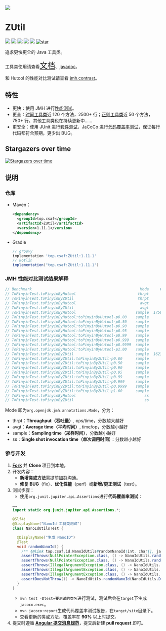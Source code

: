 ![](https://socialify.git.ci/duanluan/ZUtil/image?description=1&font=Bitter&forks=1&issues=1&language=1&logo=https%3A%2F%2Fduanluan.github.io%2FZUtil%2Fimg%2Flogo.png&name=1&owner=1&pattern=Floating%20Cogs&pulls=1&stargazers=1&theme=Light)

# ZUtil

[![](https://img.shields.io/maven-central/v/top.csaf/ZUtil?style=flat-square)](https://search.maven.org/artifact/top.csaf/ZUtil)
[![](https://img.shields.io/hexpm/l/plug?style=flat-square)](./LICENSE)
[![](https://img.shields.io/badge/JDK-8%2B-orange?style=flat-square)]()
[![](https://img.shields.io/badge/273743748-加%20Q%20群-388adc.svg?style=flat-square)](https://jq.qq.com/?_wv=1027&k=pYzF0R18)
[![](https://img.shields.io/github/stars/duanluan/ZUtil?style=social)](https://github.com/duanluan/ZUtil)
[![star](https://gitee.com/duanluan/ZUtil/badge/star.svg?theme=white)](https://gitee.com/duanluan/ZUtil)

追求更快更全的 Java 工具类。

工具类使用请查看<a href='https://duanluan.github.io/ZUtil' target='_blank' style='font-size:25px'>文档</a>、[javadoc](https://apidoc.gitee.com/duanluan/ZUtil)。

和 Hutool 的性能对比测试请查看 [jmh.contrast](src/test/java/top/csaf/jmh/contrast)。

## 特性

* 更快：使用 JMH 进行[性能测试](https://github.com/duanluan/ZUtil/tree/main/src/test/java/top/csaf/jmh)。
* 更全：[时间工具类](https://github.com/duanluan/ZUtil/blob/main/src/main/java/top/csaf/date/DateUtils.java)近 120 个方法，2500+ 行；[正则工具类](https://github.com/duanluan/ZUtil/blob/main/src/main/java/top/csaf/regex/RegExUtils.java)近 50 个方法，750+ 行。其他工具类也在持续更新中……
* 更安全：使用 JUnit 进行[套件测试](https://github.com/duanluan/ZUtil/tree/main/src/test/java/top/csaf/junit)，JaCoCo 进行[代码覆盖率测试](https://github.com/duanluan/ZUtil/tree/main/src/test/java/top/csaf/junit)，保证每行代码都符合预期，更少出 BUG。

## Stargazers over time

[![Stargazers over time](https://starchart.cc/duanluan/ZUtil.svg)](https://starchart.cc/duanluan/ZUtil)

## 说明

### 仓库

* Maven：

    ```xml
    <dependency>
      <groupId>top.csaf</groupId>
      <artifactId>ZUtil</artifactId>
      <version>1.11.1</version>
    </dependency>
    ```

* Gradle

    ```groovy
    // groovy
    implementation 'top.csaf:ZUtil:1.11.1'
    // kotlin
    implementation("top.csaf:ZUtil:1.11.1")
    ```


### JMH 性能对比测试结果解释

```java
// Benchmark                                                 Mode     Cnt    Score    Error   Units
// ToPinyinTest.toPinyinByHutool                            thrpt       5    2.880 ±  0.160  ops/us
// ToPinyinTest.toPinyinByZUtil                             thrpt       5    4.577 ±  0.133  ops/us
// ToPinyinTest.toPinyinByHutool                             avgt       5    0.356 ±  0.012   us/op
// ToPinyinTest.toPinyinByZUtil                              avgt       5    0.216 ±  0.006   us/op
// ToPinyinTest.toPinyinByHutool                           sample  175058    0.435 ±  0.008   us/op
// ToPinyinTest.toPinyinByHutool:toPinyinByHutool·p0.00    sample            0.300            us/op
// ToPinyinTest.toPinyinByHutool:toPinyinByHutool·p0.50    sample            0.400            us/op
// ToPinyinTest.toPinyinByHutool:toPinyinByHutool·p0.90    sample            0.500            us/op
// ToPinyinTest.toPinyinByHutool:toPinyinByHutool·p0.95    sample            0.500            us/op
// ToPinyinTest.toPinyinByHutool:toPinyinByHutool·p0.99    sample            0.900            us/op
// ToPinyinTest.toPinyinByHutool:toPinyinByHutool·p0.999   sample            1.600            us/op
// ToPinyinTest.toPinyinByHutool:toPinyinByHutool·p0.9999  sample           40.900            us/op
// ToPinyinTest.toPinyinByHutool:toPinyinByHutool·p1.00    sample          277.504            us/op
// ToPinyinTest.toPinyinByZUtil                            sample  162384    0.393 ±  0.008   us/op
// ToPinyinTest.toPinyinByZUtil:toPinyinByZUtil·p0.00      sample            0.200            us/op
// ToPinyinTest.toPinyinByZUtil:toPinyinByZUtil·p0.50      sample            0.300            us/op
// ToPinyinTest.toPinyinByZUtil:toPinyinByZUtil·p0.90      sample            0.500            us/op
// ToPinyinTest.toPinyinByZUtil:toPinyinByZUtil·p0.95      sample            0.600            us/op
// ToPinyinTest.toPinyinByZUtil:toPinyinByZUtil·p0.99      sample            1.000            us/op
// ToPinyinTest.toPinyinByZUtil:toPinyinByZUtil·p0.999     sample            2.500            us/op
// ToPinyinTest.toPinyinByZUtil:toPinyinByZUtil·p0.9999    sample           45.425            us/op
// ToPinyinTest.toPinyinByZUtil:toPinyinByZUtil·p1.00      sample          170.496            us/op
// ToPinyinTest.toPinyinByHutool                               ss       5   30.880 ± 37.754   us/op
// ToPinyinTest.toPinyinByZUtil                                ss       5   23.060 ± 16.885   us/op
```

Mode 即为`org.openjdk.jmh.annotations.Mode`，分为：
* thrpt：**Throughput（吞吐量）**, ops/time，分数越大越好
* avgt：**Average time（平均时间）**, time/op，分数越小越好
* sample：**Sampling time（采样时间）**，分数越小越好
* ss：**Single shot invocation time（单次调用时间）**：分数越小越好

### 参与开发

1. **[Fork](https://github.com/duanluan/ZUtil/fork)** 并 **Clone** 项目到本地。
2. 开发内容：
   * **新增类或方法**需提前[加群](https://jq.qq.com/?_wv=1027&k=pYzF0R18)沟通。
   * **修复 BUG**（fix）、**优化性能**（perf）或**新增/更正测试**（test）。
3. 测试步骤：
   * 使用`org.junit.jupiter.api.Assertions`进行**代码覆盖率测试**：
    ```java
    ……
    import static org.junit.jupiter.api.Assertions.*;
    
    @Slf4j
    @DisplayName("NanoId 工具类测试")
    class NanoIdUtilsTest {
    
      @DisplayName("生成 NanoID")
      @Test
      void randomNanoId() {
        /** {@link top.csaf.id.NanoIdUtils#randomNanoId(int, char[], java.util.Random) } */
        assertThrows(NullPointerException.class, () -> NanoIdUtils.randomNanoId(0, (char[]) null, NanoIdUtils.DEFAULT_ID_GENERATOR));
        assertThrows(NullPointerException.class, () -> NanoIdUtils.randomNanoId(0, new char[0], null));
        assertThrows(IllegalArgumentException.class, () -> NanoIdUtils.randomNanoId(0, new char[0], NanoIdUtils.DEFAULT_ID_GENERATOR));
        assertThrows(IllegalArgumentException.class, () -> NanoIdUtils.randomNanoId(1, new char[0], NanoIdUtils.DEFAULT_ID_GENERATOR));
        assertThrows(IllegalArgumentException.class, () -> NanoIdUtils.randomNanoId(1, new char[256], NanoIdUtils.DEFAULT_ID_GENERATOR));
        assertDoesNotThrow(() -> NanoIdUtils.randomNanoId(NanoIdUtils.DEFAULT_SIZE, NanoIdUtils.DEFAULT_ALPHABET, NanoIdUtils.DEFAULT_ID_GENERATOR));
      }
    }
    ```
   * `mvn test -Dtest=要测试的类名`进行测试，测试后会在`target`下生成`jacoco.exec`。
   * `mvn jacoco:report`生成代码覆盖率测试报告，在`target/site`目录下。
   * 查看更新的类或方法，覆盖率在 **90%** 以上时提交。
4. 提交时遵循 **[Angular 提交消息规范](https://github.com/angular/angular/blob/22b96b9/CONTRIBUTING.md#-commit-message-guidelines)**，提交后新建 **pull request** 即可。
